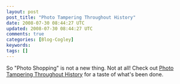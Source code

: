 ```yaml
---           
layout: post
post_title: "Photo Tampering Throughout History"
date: 2008-07-30 08:44:27 UTC
updated: 2008-07-30 08:44:27 UTC
comments: true
categories: [Blog-Cogley]
keywords: 
tags: []
---
```

 
So "Photo Shopping" is not a new thing. Not at all! Check out [Photo Tampering Throughout History](http://www.cs.dartmouth.edu/farid/research/digitaltampering/) for a taste of what's been done.
